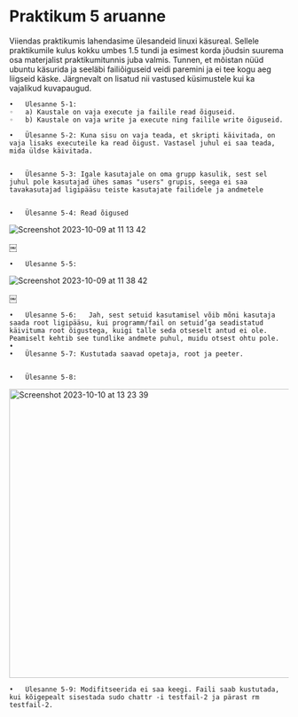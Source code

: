 # Praktikum 5 aruanne

Viiendas praktikumis lahendasime ülesandeid linuxi käsureal. Sellele praktikumile kulus kokku umbes 1.5 tundi ja esimest korda jõudsin suurema osa materjalist praktikumitunnis juba valmis. Tunnen, et mõistan nüüd ubuntu käsurida ja seeläbi failiõiguseid veidi paremini ja ei tee kogu aeg liigseid käske. Järgnevalt on lisatud nii vastused küsimustele kui ka vajalikud kuvapaugud.

	•	Ülesanne 5-1:
	◦	a) Kaustale on vaja execute ja failile read õiguseid.
	◦	b) Kaustale on vaja write ja execute ning failile write õiguseid.

	•	Ülesanne 5-2: Kuna sisu on vaja teada, et skripti käivitada, on vaja lisaks executeile ka read õigust. Vastasel juhul ei saa teada, mida üldse käivitada.


	•	Ülesanne 5-3: Igale kasutajale on oma grupp kasulik, sest sel juhul pole kasutajad ühes samas "users" grupis, seega ei saa tavakasutajad ligipääsu teiste kasutajate failidele ja andmetele


	•	Ülesanne 5-4: Read õigused
 ![Screenshot 2023-10-09 at 11 13 42](https://github.com/viksike/opsys2023/assets/144438506/4f76e955-21e0-4319-97f0-a903aefba825)

￼

	•	Ülesanne 5-5: 
 ![Screenshot 2023-10-09 at 11 38 42](https://github.com/viksike/opsys2023/assets/144438506/e5ab615e-0c9a-47a2-b20d-e56c2a982f2d)

￼

	•	Ülesanne 5-6:	Jah, sest setuid kasutamisel võib mõni kasutaja saada root ligipääsu, kui programm/fail on setuid’ga seadistatud käivituma root õigustega, kuigi talle seda otseselt antud ei ole. Peamiselt kehtib see tundlike andmete puhul, muidu otsest ohtu pole.
	•	
	•	Ülesanne 5-7: Kustutada saavad opetaja, root ja peeter.


	•	Ülesanne 5-8: 
 <img width="521" alt="Screenshot 2023-10-10 at 13 23 39" src="https://github.com/viksike/opsys2023/assets/144438506/03f1d21a-3c24-43fe-a81d-4d317cc12016">


	•	Ülesanne 5-9: Modifitseerida ei saa keegi. Faili saab kustutada, kui kõigepealt sisestada sudo chattr -i testfail-2 ja pärast rm testfail-2.



